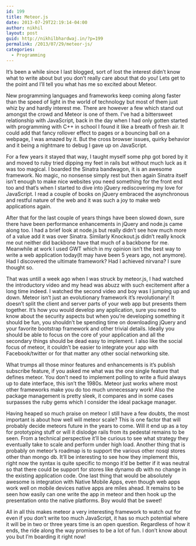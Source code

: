 ```yaml
---
id: 199
title: Meteor.js
date: 2013-07-29T22:19:14-04:00
author: nikhil
layout: post
guid: http://nikhilbhardwaj.in/?p=199
permalink: /2013/07/29/meteor-js/
categories:
  - Programming
---
```

It&#8217;s been a while since I last blogged, sort of lost the interest didn&#8217;t know what to write about but you don&#8217;t really care about that do you! Lets get to the point and I&#8217;ll tell you what has me so excited about Meteor.

New programming languages and frameworks keep coming along faster than the speed of light in the world of technology but most of them just whiz by and hardly interest me. There are however a few which stand out amongst the crowd and Meteor is one of them. I&#8217;ve had a bittersweet relationship with JavaScript, back in the day when I had only gotten started with programming with C++ in school I found it like a breath of fresh air. It could add that fancy rollover effect to pages or a bouncing ball on a webpage, I was amazed by it. But the cross browser issues, quirky behavior and it being a nightmare to debug I gave up on JavaScript.

For a few years it stayed that way, I taught myself some php got bored by it and moved to ruby tried dipping my feet in rails but without much luck as it was too magical. I boarded the Sinatra bandwagon, it is an awesome framework. No magic, no nonsense simply rest but then again Sinatra itself isn&#8217;t enough to make nice websites you need something for the front end too and that&#8217;s when I started to dive into jQuery rediscovering my love for JavaScript. I read a couple of books on jQuery embraced the asynchronous and restful nature of the web and it was such a joy to make web applications again.

After that for the last couple of years things have been slowed down, sure there have been performance enhancements in jQuery and node.js came along too. I had a brief look at node.js but really didn&#8217;t see how much more of a value add it was over Sinatra. Similarly Knockout.js didn&#8217;t really knock me out neither did backbone have that much of a backbone for me. Meanwhile at work I used GWT which in my opinion isn&#8217;t the best way to write a web application today(It may have been 5 years ago, not anymore). Had I discovered the ultimate framework? Had I achieved nirvana? I sure thought so.

That was untill a week ago when I was struck by meteor.js, I had watched the introductory video and my head was abuzz with such excitement after a long time indeed. I watched the second video and boy was I jumping up and down. Meteor isn&#8217;t just an evolutionary framework it&#8217;s revolutionary! It doesn&#8217;t split the client and server parts of your web app but presents them together. It&#8217;s how you would develop any application, sure you need to know about the security aspects but when you&#8217;re developing something it should be fun, you shouldn&#8217;t be spending time on downloading jQuery and your favorite bootstrap framework and other trivial details. Ideally you should be able to focus on the core of your application and all the secondary things should be dead easy to implement. I also like the social focus of meteor, it couldn&#8217;t be easier to integrate your app with Facebook/twitter or for that matter any other social networking site.

What trumps all those minor features and enhancements is it&#8217;s publish subscribe feature, if you asked me what was the one single feature that defines meteor. You don&#8217;t need to implement polling to write a fluid always up to date interface, this isn&#8217;t the 1980s. Meteor just works where most other frameworks make you do too much unnecessary work! Also the package management is pretty sleek, it compares and in some cases surpasses the ruby gems which I consider the ideal package manager.

Having heaped so much praise on meteor I still have a few doubts, the most important is about how well will meteor scale? This is one factor that will probably decide meteors future in the years to come. Will it end up as a toy for prototyping stuff or will it dislodge rails from its pedestal remains to be seen. From a technical perspective it&#8217;ll be curious to see what strategy they eventually take to scale and perform under high load. Another thing that is probably on meteor&#8217;s roadmap is to support the various other nosql stores other than mongo db. It&#8217;ll be interesting to see how they implement this, right now the syntax is quite specific to mongo it&#8217;d be better if it was neutral so that there could be support for stores like dynamo db with no change in the existing application code. One last thing that would be absolutely awesome is integration with Native Mobile Apps, even though web apps work well on mobile devices native apps are miles ahead. It remains to be seen how easily can one write the app in meteor and then hook up the presentation onto the native platforms. Boy would that be sweet!

All in all this makes meteor a very interesting framework to watch out for even if you don&#8217;t write too much JavaScript, it has so much potential where it will be in two or three years time is an open question. Regardless of how it ends, the ride along the way promises to be a lot of fun. I don&#8217;t know about you but I&#8217;m boarding it right now!
